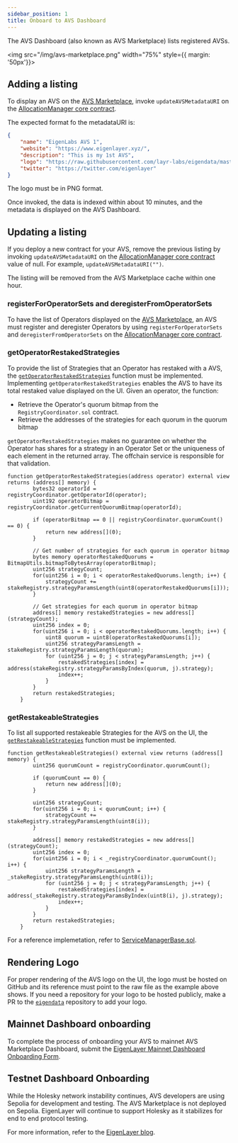 ```yaml
---
sidebar_position: 1
title: Onboard to AVS Dashboard
---
```


The AVS Dashboard (also known as AVS Marketplace) lists registered AVSs. 

<img src="/img/avs-marketplace.png" width="75%" style={{ margin: '50px'}}>
</img>

## Adding a listing

To display an AVS on the [AVS Marketplace](https://app.eigenlayer.xyz/avs), invoke `updateAVSMetadataURI` on the [AllocationManager core contract](https://github.com/Layr-Labs/eigenlayer-contracts/blob/testnet-holesky/docs/core/AllocationManager.md).

The expected format fo the metadataURI is:

```json
{
    "name": "EigenLabs AVS 1",
    "website": "https://www.eigenlayer.xyz/",
    "description": "This is my 1st AVS",
    "logo": "https://raw.githubusercontent.com/layr-labs/eigendata/master/avs/eigenlabs/logo.png",
    "twitter": "https://twitter.com/eigenlayer"
}
```
The logo must be in PNG format.

Once invoked, the data is indexed within about 10 minutes, and the metadata is displayed on the AVS Dashboard.

## Updating a listing 

If you deploy a new contract for your AVS, remove the previous listing by invoking `updateAVSMetadataURI` on the [AllocationManager core contract](https://github.com/Layr-Labs/eigenlayer-contracts/blob/testnet-holesky/docs/core/AllocationManager.md)
value of null. For example, `updateAVSMetadataURI("")`.

The listing will be removed from the AVS Marketplace cache within one hour.

### registerForOperatorSets and deregisterFromOperatorSets

To have the list of Operators displayed on the [AVS Marketplace](https://app.eigenlayer.xyz/avs), an AVS must register and deregister Operators by
using `registerForOperatorSets` and `deregisterFromOperatorSets` on the [AllocationManager core contract](https://github.com/Layr-Labs/eigenlayer-contracts/blob/5635ba536c19e3fc256e6478ce6500380995789e/docs/core/AllocationManager.md).

### getOperatorRestakedStrategies

To provide the list of Strategies that an Operator has restaked with a AVS, the [`getOperatorRestakedStrategies`](https://github.com/Layr-Labs/eigenlayer-contracts/blob/testnet-holesky/docs/core/RewardsCoordinator.md#createavsrewardssubmission) function must
be implemented. Implementing `getOperatorRestakedStrategies` enables the AVS to have its total restaked value displayed on the UI.
Given an operator, the function:
- Retrieve the Operator's quorum bitmap from the `RegistryCoordinator.sol` contract.
- Retrieve the addresses of the strategies for each quorum in the quorum bitmap

`getOperatorRestakedStrategies` makes no guarantee on whether the Operator has shares for a strategy in an Operator Set
or the uniqueness of each element in the returned array. The offchain service is responsible for that validation. 

```solidity
function getOperatorRestakedStrategies(address operator) external view returns (address[] memory) {
        bytes32 operatorId = registryCoordinator.getOperatorId(operator);
        uint192 operatorBitmap = registryCoordinator.getCurrentQuorumBitmap(operatorId);

        if (operatorBitmap == 0 || registryCoordinator.quorumCount() == 0) {
            return new address[](0);
        }

        // Get number of strategies for each quorum in operator bitmap
        bytes memory operatorRestakedQuorums = BitmapUtils.bitmapToBytesArray(operatorBitmap);
        uint256 strategyCount;
        for(uint256 i = 0; i < operatorRestakedQuorums.length; i++) {
            strategyCount += stakeRegistry.strategyParamsLength(uint8(operatorRestakedQuorums[i]));
        }

        // Get strategies for each quorum in operator bitmap
        address[] memory restakedStrategies = new address[](strategyCount);
        uint256 index = 0;
        for(uint256 i = 0; i < operatorRestakedQuorums.length; i++) {
            uint8 quorum = uint8(operatorRestakedQuorums[i]);
            uint256 strategyParamsLength = stakeRegistry.strategyParamsLength(quorum);
            for (uint256 j = 0; j < strategyParamsLength; j++) {
                restakedStrategies[index] = address(stakeRegistry.strategyParamsByIndex(quorum, j).strategy);
                index++;
            }
        }
        return restakedStrategies;        
    }
```
### getRestakeableStrategies

To list all supported restakeable Strategies for the AVS on the UI, the [`getRestakeableStrategies`](https://github.com/Layr-Labs/eigenlayer-contracts/blob/testnet-holesky/docs/core/RewardsCoordinator.md#createavsrewardssubmission) function must be implemented.

```solidity
function getRestakeableStrategies() external view returns (address[] memory) {
        uint256 quorumCount = registryCoordinator.quorumCount();

        if (quorumCount == 0) {
            return new address[](0);
        }
        
        uint256 strategyCount;
        for(uint256 i = 0; i < quorumCount; i++) {
            strategyCount += stakeRegistry.strategyParamsLength(uint8(i));
        }

        address[] memory restakedStrategies = new address[](strategyCount);
        uint256 index = 0;
        for(uint256 i = 0; i < _registryCoordinator.quorumCount(); i++) {
            uint256 strategyParamsLength = _stakeRegistry.strategyParamsLength(uint8(i));
            for (uint256 j = 0; j < strategyParamsLength; j++) {
                restakedStrategies[index] = address(_stakeRegistry.strategyParamsByIndex(uint8(i), j).strategy);
                index++;
            }
        }
        return restakedStrategies;
    }

```

For a reference implemetation, refer to [ServiceManagerBase.sol](https://github.com/Layr-Labs/eigenlayer-middleware/blob/mainnet/src/ServiceManagerBase.sol).

## Rendering Logo

For proper rendering of the AVS logo on the UI, the logo must be hosted on GitHub and its reference must point to the raw 
file as the example above shows. If you need a repository for your logo to be hosted publicly, make a PR to the [`eigendata`](https://github.com/Layr-Labs/eigendata)
repository to add your logo.

## Mainnet Dashboard onboarding
To complete the process of onboarding your AVS to mainnet AVS Marketplace Dashboard, submit the [EigenLayer Mainnet Dashboard Onboarding Form](https://forms.gle/8BJSntA3eYUnZZgs8).

## Testnet Dashboard Onboarding
While the Holesky network instability continues, AVS developers are using Sepolia for development and testing. The
AVS Marketplace is not deployed on Sepolia. EigenLayer will continue to support Holesky as
it stabilizes for end to end protocol testing.

For more information, refer to the [EigenLayer blog](https://www.blog.eigenlayer.xyz/).